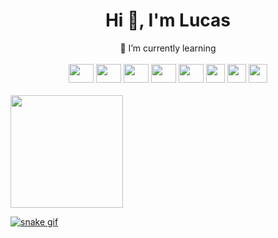 <h1 align="center"> Hi 👋, I'm Lucas </h1>

<div style="display: inline_block" align="center">
  🌱 I’m currently learning  <br><br>
  <img width="40" height="30" src="https://cdn.jsdelivr.net/gh/devicons/devicon/icons/html5/html5-original.svg">
  <img width="40" height="30" src="https://cdn.jsdelivr.net/gh/devicons/devicon/icons/css3/css3-original.svg">
  <img width="40" height="30" src="https://cdn.jsdelivr.net/gh/devicons/devicon/icons/javascript/javascript-original.svg">
  <img width="40" height="30" src="https://cdn.jsdelivr.net/gh/devicons/devicon/icons/react/react-original.svg">
  <img width="40" height="30" src="https://cdn.jsdelivr.net/gh/devicons/devicon/icons/sass/sass-original.svg">
  <img height="30" src="https://cdn.jsdelivr.net/gh/devicons/devicon/icons/python/python-original.svg" />
  <img height="30" src="https://cdn.jsdelivr.net/gh/devicons/devicon/icons/java/java-plain.svg" />
  <img height="30" src="https://cdn.jsdelivr.net/gh/devicons/devicon/icons/oracle/oracle-original.svg" />

  
</div>
<br>
<div>
<a href="https://github.com/seu-usuário-aqui">
<!--<img  height="200em" src="https://github-readme-stats.vercel.app/api/top-langs/?username=luckgon&layout=compact&langs_count=7&theme=dracula"/>-->
<img height="180em" src="https://github-readme-stats.vercel.app/api?username=luckgon&show_icons=true&theme=dracula&include_all_commits=true&count_private=true"/>
</div>
<!--![SUAS estatísticas do github](https://github-readme-stats.vercel.app/api?username=luckgon)-->

<!--
[<img src="https://img.shields.io/badge/twitter-%231DA1F2.svg?&style=for-the-badge&logo=twitter&logoColor=white" />](https://twitter.com/USERNAME ) [<img src="https://img.shields.io/badge/medium-%2312100E.svg?&style=for-the-badge&logo=medium&logoColor=white" />](https://medium.com/ NOME DE USUÁRIO) [<img src="https://img.shields.io/badge/linkedin-%230077B5.svg?&style=for-the-badge&logo=linkedin&logoColor=white" />](https://www.linkedin .com/in/USERNAME/) [<img src = "https://img.shields.io/badge/instagram-%23E4405F.svg?&style=for-the-badge&logo=instagram&logoColor=white">](https: //www.instagram.com/NOME DE USUÁRIO/) [<img src = "https://img.shields.io/badge/facebook-%231877F2.svg?&style=for-the-badge&logo=facebook&logoColor=white">](https://www.facebook.com/USERNAME)


**luckgon/Luckgon** is a ✨ _special_ ✨ repository because its `README.md` (this file) appears on your GitHub profile.

Here are some ideas to get you started:

- 🔭 I’m currently working on ...
- 🌱 I’m currently learning ...
- 👯 I’m looking to collaborate on ...
- 🤔 I’m looking for help with ...
- 💬 Ask me about ...
- 📫 How to reach me: ...
- 😄 Pronouns: ...
- ⚡ Fun fact: ...
  -->
![snake gif](https://github.com/luckgon/luckgon/blob/output/github-contribution-grid-snake.svg)
